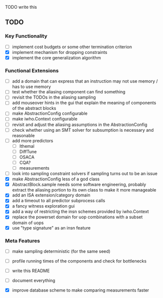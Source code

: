 TODO write this

## TODO

### Key Functionality
  - [ ] implement cost budgets or some other termination criterion
  - [X] implement mechanism for dropping constraints
  - [X] implement the core generalization algorithm

### Functional Extensions
  - [ ] add a domain that can express that an instruction may not use memory / has to use memory
  - [ ] test whether the aliasing component can find something
  - [ ] revisit the TODOs in the aliasing sampling
  - [ ] add mouseover hints in the gui that explain the meaning of components of the abstract blocks
  - [ ] make AbstractionConfig configurable
  - [ ] make iwho.Context configurable
  - [ ] revisit and adjust the aliasing assumptions in the AbstractionConfig
  - [ ] check whether using an SMT solver for subsumption is necessary and reasonable
  - [ ] add more predictors
    - [ ] Ithemal
    - [ ] DiffTune
    - [ ] OSACA
    - [ ] CQA?
    - [ ] measurements
  - [ ] look into sampling constraint solvers if sampling turns out to be an issue
  - [X] make AbstractionConfig less of a god class
  - [X] AbstractBlock.sample needs some software engineering, probably extract the aliasing portion to its own class to make it more manageable
  - [X] add an ISA extension/category domain
  - [X] add a timeout to all predictor subprocess calls
  - [X] a fancy witness exploration gui
  - [X] add a way of restricting the insn schemes provided by iwho.Context
  - [X] replace the powerset domain for uop combinations with a subset domain of uops
  - [X] use "type signature" as an insn feature

### Meta Features
  - [ ] make sampling deterministic (for the same seed)
  - [ ] profile running times of the components and check for bottlenecks
  - [ ] write this README
  - [ ] document everything
  - [X] improve database scheme to make comparing measurements faster


